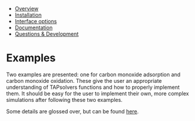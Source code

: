 
* [Overview](https://github.com/medford-group/TAPsolver/tree/master)
* [Installation](https://github.com/medford-group/TAPsolver/tree/master/docs/resources/installation)
* [Interface options](https://github.com/medford-group/TAPsolver/tree/master/docs/resources/ineterfaceOptions)
* [Documentation](https://github.com/medford-group/TAPsolver/tree/master/docs/resources/input_file)
* [Questions & Development](https://github.com/medford-group/TAPsolver/tree/master/docs/resources/questionsDiscussion)

# Examples

Two examples are presented: one for carbon monoxide adsorption and carbon monoxide oxidation. These give the user an appropriate understanding of TAPsolvers functions and how to properly implement them. It should be easy for the user to implement their own, more complex simulations after following these two examples.

Some details are glossed over, but can be found [here](https://github.com/medford-group/TAPsolver/tree/master/docs/resources/input_file).

